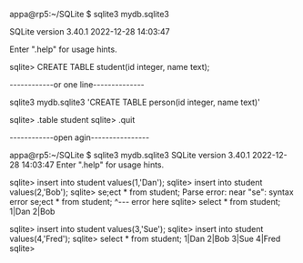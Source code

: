 appa@rp5:~/SQLite $ sqlite3 mydb.sqlite3

SQLite version 3.40.1 2022-12-28 14:03:47

Enter ".help" for usage hints.

sqlite> CREATE TABLE student(id integer, name text);

------------or one line--------------

sqlite3 mydb.sqlite3 'CREATE TABLE person(id integer, name text)'

sqlite> .table
student
sqlite> .quit

------------open agin----------------

appa@rp5:~/SQLite $ sqlite3 mydb.sqlite3
SQLite version 3.40.1 2022-12-28 14:03:47
Enter ".help" for usage hints.

sqlite> insert into student values(1,'Dan');
sqlite> insert into student values(2,'Bob');
sqlite> se;ect * from student;
Parse error: near "se": syntax error
  se;ect * from student;
  ^--- error here
sqlite> select * from student;
1|Dan
2|Bob

sqlite> insert into student values(3,'Sue');
sqlite> insert into student values(4,'Fred');
sqlite> select * from student;
1|Dan
2|Bob
3|Sue
4|Fred
sqlite> 
